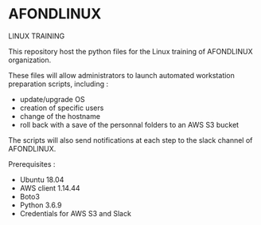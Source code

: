 # AFONDLINUX
LINUX TRAINING

This repository host the python files for the Linux training of AFONDLINUX organization.

These files will allow administrators to launch automated workstation preparation scripts, including :

- update/upgrade OS
- creation of specific users
- change of the hostname
- roll back with a save of the personnal folders to an AWS S3 bucket 

The scripts will also send notifications at each step to the slack channel of AFONDLINUX.

Prerequisites :

- Ubuntu 18.04
- AWS client 1.14.44
- Boto3
- Python 3.6.9
- Credentials for AWS S3 and Slack

